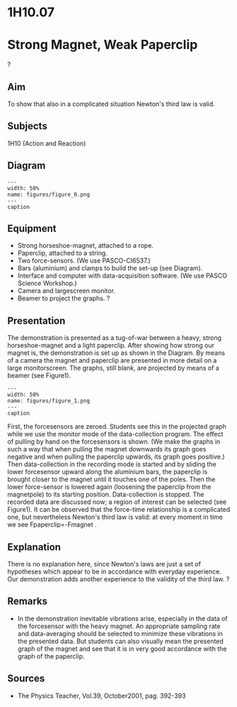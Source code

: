 # 1H10.07 
  # Strong Magnet, Weak Paperclip 
 ?   
  
## Aim   
 To show that also in a complicated situation Newton's third law is valid.    
  
## Subjects   
 1H10 (Action and Reaction)   
  
## Diagram   
   
```{figure} figures/figure_0.png  
---  
width: 50%  
name: figures/figure_0.png  
---  
caption  
``` 
      
  
## Equipment   
 
 *  Strong horseshoe-magnet, attached to a rope. 
 *  Paperclip, attached to a string. 
 *  Two force-sensors. (We use PASCO-CI6537.) 
 *  Bars (aluminium) and clamps to build the set-up (see Diagram). 
 *  Interface and computer with data-acquisition software. (We use PASCO Science Workshop.) 
 *  Camera and largescreen monitor. 
 *  Beamer to project the graphs. ?
    
  
## Presentation   
 The demonstration is presented as a tug-of-war between a heavy, strong horseshoe-magnet and a light paperclip. After showing how strong our magnet is, the demonstration is set up as shown in the Diagram. By means of a camera the magnet and paperclip are presented in more detail on a large monitorscreen. The graphs, still blank, are projected by means of a beamer (see Figure1).    
```{figure} figures/figure_1.png  
---  
width: 50%  
name: figures/figure_1.png  
---  
caption  
``` 
 First, the forcesensors are zeroed. Students see this in the projected graph while we use the monitor mode of the data-collection program. The effect of pulling by hand on the forcesensors is shown. (We make the graphs in such a way that when pulling the magnet downwards its graph goes negative and when pulling the paperclip upwards, its graph goes positive.) Then data-collection in the recording mode is started and by sliding the lower forcesensor upward along the aluminium bars, the paperclip is brought closer to the magnet until it touches one of the poles. Then the lower force-sensor is lowered again (loosening the paperclip from the magnetpole) to its starting position. Data-collection is stopped. The recorded data are discussed now; a region of interest can be selected (see Figure1). It can be observed that the force-time relationship is a complicated one, but nevertheless Newton's third law is valid: at every moment in time we see Fpaperclip=-Fmagnet .    
  
## Explanation   
 There is no explanation here, since Newton's laws are just a set of hypotheses which appear to be in accordance with everyday experience. Our demonstration adds another experience to the validity of the third law.  ?     
  
## Remarks   
 
 *  In the demonstration inevitable vibrations arise, especially in the data of the forcesensor with the heavy magnet. An appropriate sampling rate and data-averaging should be selected to minimize these vibrations in the presented data. But students can also visually mean the presented graph of the magnet and see that it is in very good accordance with the graph of the paperclip.
   
  
## Sources   
 
 *  The Physics Teacher, Vol.39, October2001, pag. 392-393
  